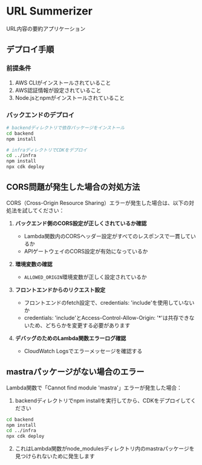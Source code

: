 # URL Summerizer

URL内容の要約アプリケーション

## デプロイ手順

### 前提条件

1. AWS CLIがインストールされていること
2. AWS認証情報が設定されていること
3. Node.jsとnpmがインストールされていること

### バックエンドのデプロイ

```bash
# backendディレクトリで依存パッケージをインストール
cd backend
npm install

# infraディレクトリでCDKをデプロイ
cd ../infra
npm install
npx cdk deploy
```

## CORS問題が発生した場合の対処方法

CORS（Cross-Origin Resource Sharing）エラーが発生した場合は、以下の対処法を試してください：

1. **バックエンド側のCORS設定が正しくされているか確認**
   - Lambda関数内のCORSヘッダー設定がすべてのレスポンスで一貫しているか
   - APIゲートウェイのCORS設定が有効になっているか

2. **環境変数の確認**
   - `ALLOWED_ORIGIN`環境変数が正しく設定されているか

3. **フロントエンドからのリクエスト設定**
   - フロントエンドのfetch設定で、credentials: 'include'を使用していないか
   - credentials: 'include'とAccess-Control-Allow-Origin: '*'は共存できないため、どちらかを変更する必要があります

4. **デバッグのためのLambda関数エラーログ確認**
   - CloudWatch Logsでエラーメッセージを確認する

## mastraパッケージがない場合のエラー

Lambda関数で「Cannot find module 'mastra'」エラーが発生した場合：

1. backendディレクトリでnpm installを実行してから、CDKをデプロイしてください

```bash
cd backend
npm install
cd ../infra
npx cdk deploy
```

2. これはLambda関数がnode_modulesディレクトリ内のmastraパッケージを見つけられないために発生します

